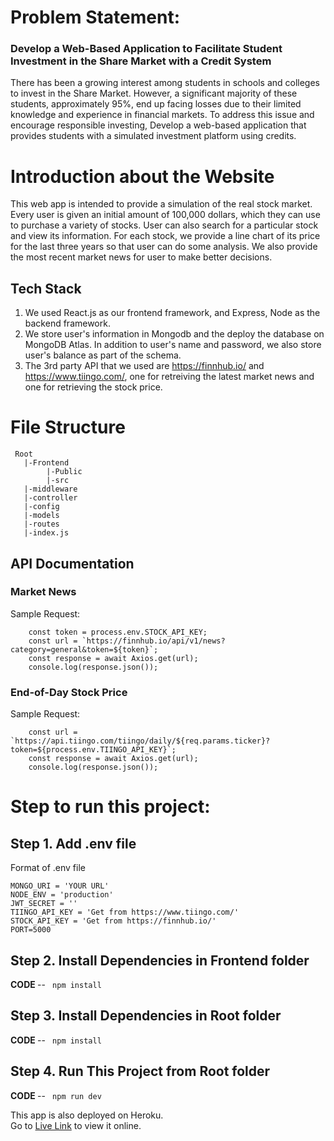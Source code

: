 
# Problem Statement: 
### Develop a Web-Based Application to Facilitate Student Investment in the Share Market with a Credit System

There has been a growing interest among students in schools and colleges to invest in the Share Market. However, a significant majority of these students, approximately 95%, end up facing losses due to their limited knowledge and experience in financial markets. To address this issue and encourage responsible investing,  Develop a web-based application that provides students with a simulated investment platform using credits.

# Introduction about the Website
This web app is intended to provide a simulation of the real stock market. Every user is given an initial amount of 100,000 dollars, which they can use to purchase a variety of stocks. User can also search for a particular stock and view its information. For each stock, we provide a line chart of its price for the last three years so that user can do some analysis. We also provide the most recent market news for user to make better decisions.
   
## Tech Stack
 
1. We used React.js as our frontend framework, and Express, Node as the backend framework. 
2. We store user's information in Mongodb and the deploy the database on MongoDB Atlas. In addition to user's name and password, we also store user's balance as part of the schema.
3. The 3rd party API that we used are https://finnhub.io/ and https://www.tiingo.com/, one for retreiving the latest market news and one for retrieving the stock price.

# File Structure
```
 Root
   |-Frontend
        |-Public
        |-src
   |-middleware
   |-controller
   |-config
   |-models
   |-routes
   |-index.js
```
## API Documentation

### Market News
Sample Request: 

```
    const token = process.env.STOCK_API_KEY;
    const url = `https://finnhub.io/api/v1/news?category=general&token=${token}`;
    const response = await Axios.get(url);
    console.log(response.json());
```


### End-of-Day Stock Price
Sample Request: 
```
    const url = `https://api.tiingo.com/tiingo/daily/${req.params.ticker}?token=${process.env.TIINGO_API_KEY}`;
    const response = await Axios.get(url);
    console.log(response.json());
```

# Step to run this project:
## Step 1. Add .env file
Format of .env file
```
MONGO_URI = 'YOUR URL'
NODE_ENV = 'production'
JWT_SECRET = ''
TIINGO_API_KEY = 'Get from https://www.tiingo.com/'
STOCK_API_KEY = 'Get from https://finnhub.io/'
PORT=5000
```

##  Step 2. Install Dependencies in Frontend folder
<b> CODE </b> -- ```  npm install  ```

## Step 3. Install Dependencies in Root folder
<b> CODE </b> -- ```  npm install  ```

## Step 4. Run This Project from Root folder
<b> CODE </b> -- ```  npm run dev  ```

This app is also deployed on Heroku. <br>
Go to [Live Link](https://virtual-stock-market-simulater.onrender.com/) to view it online.
